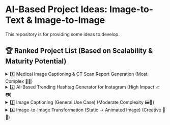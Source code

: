 # AI-Based Project Ideas: Image-to-Text & Image-to-Image
This repository is for providing some ideas to develop.
## 🏆 Ranked Project List (Based on Scalability & Maturity Potential)

<details>
  <summary>1️⃣ Medical Image Captioning & CT Scan Report Generation (Most Complex 🏥🔬)</summary>
  
  ### 🧠 Foundational Models
  - **CT2Rep** – Automated **radiology report generation** for 3D medical imaging.
  - **MedViLL, BioViL-T** – Vision-language transformers for **medical text generation**.

  ### 🏆 Benchmark Datasets
  - **MIMIC-CXR** (Chest X-ray dataset with reports) – [Link](https://physionet.org/content/mimic-cxr/2.0.0/)
  - **IU X-ray Dataset** (Chest X-rays with structured reports) – [Link](https://openi.nlm.nih.gov/)

  ### 📖 Reading Materials
  - [CT2Rep: Automated Radiology Report Generation](https://arxiv.org/html/2403.06801v1)
  - [Multi-modal Transformer for Medical Image Captioning](https://www.nature.com/articles/s41598-024-69981-5)

  ### 📌 High-Level To-Do List
  - Train/Fine-tune **vision-language models** for structured medical text.
  - Validate accuracy with **real doctor-labeled reports**.
  - Improve interpretability for medical professionals.
</details>

<details>
  <summary>2️⃣ AI-Based Trending Hashtag Generator for Instagram (High Impact 📈📷)</summary>
  
  ### 🧠 Foundational Models
  - **CLIP (Contrastive Language-Image Pretraining)** – Matches images with **text-based trends**.
  - **BLIP (Bootstrapped Language-Image Pretraining)** – Generates **context-aware captions and hashtags**.
  - **Real-time Web Scraping & Trend Analysis** – Tracks **Instagram & Twitter trends** for **relevant hashtag suggestions**.

  ### 🏆 Benchmark Datasets
  - **Instagram Hashtag Dataset** – [Example Dataset on Kaggle](https://www.kaggle.com/datasets/nikhilb25/instagram-data)
  - **Twitter Trending Hashtags (API-based)** – Real-time dataset extraction.
  - **Hateful Memes (Facebook Research)** – Useful for **image-text associations** – [Link](https://www.drivendata.org/competitions/64/hateful-memes/)

  ### 📖 Reading Materials
  - [Using CLIP for Hashtag Prediction](https://arxiv.org/pdf/2103.00020.pdf)
  - [AI-Powered Hashtag Optimization](https://www.semanticscholar.org/paper/Hashtag-Prediction-for-Social-Media-Posts-Using-Liu-Hua/9735e1f25dbb8d7ec1c7b7714e1f256d038d46d6)

  ### 📌 High-Level To-Do List
  - Implement **image recognition model** to detect content type.
  - Scrape real-time **trending Instagram hashtags**.
  - Fine-tune hashtag ranking model **based on engagement metrics**.
</details>

<details>
  <summary>3️⃣ Image Captioning (General Use Case) (Moderate Complexity 🖼️📝)</summary>
  
  ### 🧠 Foundational Models
  - **GIT (Generative Image-to-Text Transformer)** – Uses a vision encoder and text decoder for captioning.
  - **BLIP (Bootstrapped Language-Image Pretraining)** – Enhances **vision-language pretraining**.
  - **CoCa (Contrastive Captioners)** – Combines contrastive learning with an **encoder-decoder framework**.

  ### 🏆 Benchmark Datasets
  - **MS COCO Captioning Dataset** (~330K images, five captions per image) – [Link](https://cocodataset.org/#home)
  - **Flickr30K** (~30K images, five captions per image) – [Link](https://shannon.cs.illinois.edu/DenotationGraph/)

  ### 📖 Reading Materials
  - [GIT Paper (arXiv)](https://arxiv.org/abs/2205.14100)
  - [CoCa Paper (arXiv)](https://arxiv.org/abs/2205.01917)

  ### 📌 High-Level To-Do List
  - Train model on **COCO dataset** for general captioning.
  - Implement **fine-tuning for custom datasets**.
  - Optimize for **multi-lingual captioning**.
</details>

<details>
  <summary>4️⃣ Image-to-Image Transformation (Static → Animated Image) (Creative 🎥✨)</summary>
  
  ### 🧠 Foundational Models
  - **Stable Diffusion (Image-to-Image Mode)** – Generates **image sequences** for animation.
  - **AnimateDiff** – Optimized for **converting still images into animated sequences**.
  - **DALL·E (with Motion Interpolation)** – Can be extended to **generate animated content**.

  ### 🏆 Benchmark Datasets
  - **BAIR Robot Pushing Dataset** – For **video prediction and frame interpolation** – [Link](https://rail-berkeley.github.io/datasets/bair-robot-pushing)
  - **CelebV-HQ** – For **facial animation generation** – [Link](https://github.com/CelebV-HQ/CelebV-HQ)
  - **DAVIS Dataset** – High-quality annotated videos – [Link](https://davischallenge.org/)

  ### 📖 Reading Materials
  - [Animating Still Images with Diffusion Models](https://arxiv.org/pdf/2303.13439.pdf)
  - [Animating Portraits via AI](https://www.pnas.org/doi/10.1073/pnas.2021228118)

  ### 📌 High-Level To-Do List
  - Train **image-to-image diffusion models**.
  - Improve **motion interpolation techniques**.
  - Implement **frame continuity optimizations**.
</details>



